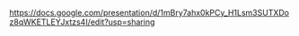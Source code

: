 https://docs.google.com/presentation/d/1mBry7ahx0kPCy_H1Lsm3SUTXDoz8qWKETLEYJxtzs4I/edit?usp=sharing

